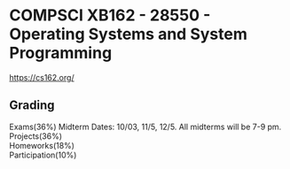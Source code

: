 # COMPSCI XB162 - 28550 - Operating Systems and System Programming
https://cs162.org/
## Grading  
Exams(36%)  Midterm Dates: 10/03, 11/5, 12/5. All midterms will be 7-9 pm.   
Projects(36%)  
Homeworks(18%)  
Participation(10%)
